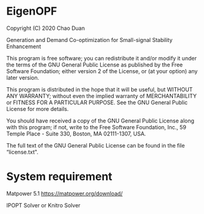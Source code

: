# EigenOPF
Copyright (C) 2020 Chao Duan

Generation and Demand Co-optimization for Small-signal Stability Enhancement


This program is free software; you can redistribute it and/or modify it under the terms of the GNU General Public License as published by the Free Software Foundation; either version 2 of the License, or (at your option) any later version.

This program is distributed in the hope that it will be useful, but WITHOUT ANY WARRANTY; without even the implied warranty of MERCHANTABILITY or FITNESS FOR A PARTICULAR PURPOSE. See the GNU General Public License for more details.

You should have received a copy of the GNU General Public License along with this program; if not, write to the Free Software Foundation, Inc., 59 Temple Place - Suite 330, Boston, MA 02111-1307, USA.

The full text of the GNU General Public License can be found in the file “license.txt".


# System requirement
Matpower 5.1 https://matpower.org/download/

IPOPT Solver or Knitro Solver
